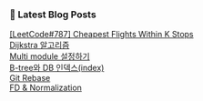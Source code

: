

### 📕 Latest Blog Posts   

<a href ="https://gilbert9172.tistory.com/57"> [LeetCode#787] Cheapest Flights Within K Stops </a> <br><a href ="https://gilbert9172.tistory.com/56"> Dijkstra 알고리즘 </a> <br><a href ="https://gilbert9172.tistory.com/55"> Multi module 설정하기 </a> <br><a href ="https://gilbert9172.tistory.com/54"> B-tree와 DB 인덱스(index) </a> <br><a href ="https://gilbert9172.tistory.com/53"> Git Rebase </a> <br><a href ="https://gilbert9172.tistory.com/52"> FD &amp; Normalization </a> <br>